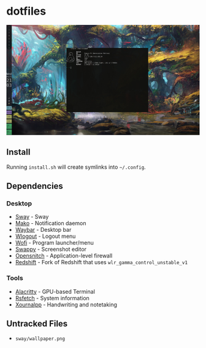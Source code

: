 # dotfiles

![](screenshot.jpg)

## Install

Running `install.sh` will create symlinks into `~/.config`.

## Dependencies

### Desktop
- [Sway](https://github.com/swaywm/sway) - Sway
- [Mako](https://github.com/emersion/mako) - Notification daemon
- [Waybar](https://github.com/Alexays/Waybar) - Desktop bar
- [Wlogout](https://github.com/ArtsyMacaw/wlogout) - Logout menu
- [Wofi](https://hg.sr.ht/~scoopta/wofi) - Program launcher/menu
- [Swappy](https://github.com/jtheoof/swappy) - Screenshot editor
- [Opensnitch](https://github.com/evilsocket/opensnitch) - Application-level firewall
- [Redshift](https://github.com/minus7/redshift) - Fork of Redshift that uses `wlr_gamma_control_unstable_v1`

### Tools
- [Alacritty](https://github.com/alacritty/alacritty) - GPU-based Terminal
- [Rsfetch](https://github.com/Phate6660/rsfetch) - System information
- [Xournalpp](https://github.com/xournalpp/xournalpp) - Handwriting and notetaking

## Untracked Files

- `sway/wallpaper.png`
